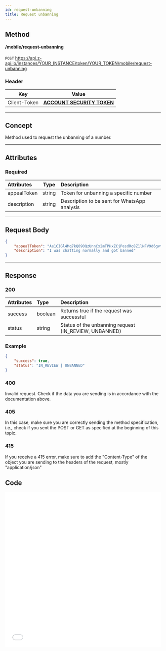 ```yaml
---
id: request-unbanning
title: Request unbanning
---
```


## Method

#### /mobile/request-unbanning

`POST` https://api.z-api.io/instances/YOUR_INSTANCE/token/YOUR_TOKEN/mobile/request-unbanning

### Header

|      Key       |            Value            |
| :------------: |     :-----------------:     |
|  Client-Token  | **[ACCOUNT SECURITY TOKEN](../security/client-token)** |
---

## Concept

Method used to request the unbanning of a number.

---

## Attributes

### Required

| Attributes | Type | Description |
| :-- | :-: | :-- |
| appealToken | string | Token for unbanning a specific number |
| description | string | Description to be sent for WhatsApp analysis   |

---

## Request Body

```json
{
    "appealToken": "Ae1CIGl4Mq7kQ09OQzUnnCx2mTPHxZCjPesdRc8Z1lNFV9d6gvtd5LDW0r7ukVAgtMOP2AxckQM6QeyVp7bL0RbbVac6GQUtMd4tYAZsPOwSIQKlVIoTZs2akgcRd-jvhLKh32roOd0KFPg7hAaYURpIuDXhkaZ_gLJLhmzADNp3lxUNdsIg10q92w",
    "description": "I was chatting normally and got banned"
}
```

---

## Response

### 200

| Attributes   | Type     | Description |
| :--------   | :------  | :-------- |
| success     | boolean  | Returns true if the request was successful |
| status      | string   | Status of the unbanning request (IN_REVIEW, UNBANNED) |

### Example

```json
{
    "success": true,
    "status": "IN_REVIEW | UNBANNED"
}
```

### 400

Invalid request. Check if the data you are sending is in accordance with the documentation above.

### 405

In this case, make sure you are correctly sending the method specification, i.e., check if you sent the POST or GET as specified at the beginning of this topic.

### 415

If you receive a 415 error, make sure to add the "Content-Type" of the object you are sending to the headers of the request, mostly "application/json"


## Code

<iframe src="//api.apiembed.com/?source=https://raw.githubusercontent.com/Z-API/z-api-docs/main/json-examples/request-unbanning.json&targets=all" frameborder="0" scrolling="no" width="100%" height="500px" seamless></iframe>
